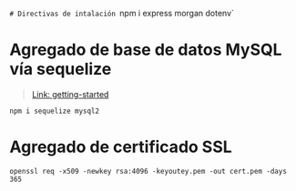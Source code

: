 `# Directivas de intalación
`npm i express morgan dotenv`


# Agregado de base de datos MySQL vía sequelize
> [Link: getting-started](https://sequelize.org/master/manual/getting-started.html)

`npm i sequelize mysql2`

# Agregado de certificado SSL
`openssl req -x509 -newkey rsa:4096 -keyoutey.pem -out cert.pem -days 365`
